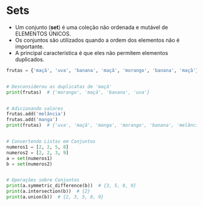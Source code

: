 # Sets


- Um conjunto (**set**) é uma coleção não ordenada e mutável de ELEMENTOS ÚNICOS. 
- Os conjuntos são utilizados quando a ordem dos elementos não é importante.
- A principal característica é que eles não permitem elementos duplicados.


```python
frutas = {'maçã', 'uva', 'banana', 'maçã', 'morango', 'banana', 'maçã'}


# Desconsiderou as duplicatas de 'maçã'
print(frutas)  # {'morango', 'maçã', 'banana', 'uva'}


# Adicionando valores
frutas.add('melância')
frutas.add('manga')
print(frutas)  # {'uva', 'maçã', 'manga', 'morango', 'banana', 'melância'}


# Convertendo Listas em Conjuntos
numeros1 = [2, 2, 5, 8]
numeros2 = [2, 2, 3, 9]
a = set(numeros1)
b = set(numeros2)


# Operações sobre Conjuntos
print(a.symmetric_difference(b))  # {3, 5, 8, 9}
print(a.intersection(b))  # {2}
print(a.union(b))  # {2, 3, 5, 8, 9}
```